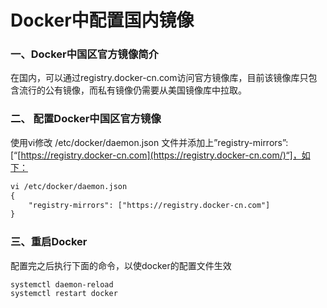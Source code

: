 # Docker中配置国内镜像

### 一、Docker中国区官方镜像简介

在国内，可以通过registry.docker-cn.com访问官方镜像库，目前该镜像库只包含流行的公有镜像，而私有镜像仍需要从美国镜像库中拉取。

### 二、 配置Docker中国区官方镜像

使用vi修改 /etc/docker/daemon.json 文件并添加上”registry-mirrors”: [“[https://registry.docker-cn.com](https://registry.docker-cn.com/)“]，如下：

```txt
vi /etc/docker/daemon.json 
{ 
	"registry-mirrors": ["https://registry.docker-cn.com"] 
}
```

### 三、重启Docker

配置完之后执行下面的命令，以使docker的配置文件生效

```shell
systemctl daemon-reload 
systemctl restart docker
```







